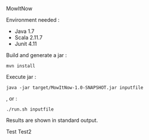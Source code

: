 MowItNow

Environment needed :
- Java 1.7
- Scala 2.11.7
- Junit 4.11

Build and generate a jar :

	mvn install

Execute jar :

	java -jar target/MowItNow-1.0-SNAPSHOT.jar inputfile

, or :

	./run.sh inputfile

Results are shown in standard output.

Test
Test2

